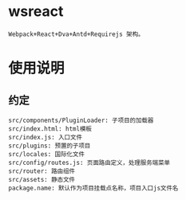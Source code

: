 # wsreact
    Webpack+React+Dva+Antd+Requirejs 架构。

# 使用说明
## 约定
    src/components/PluginLoader: 子项目的加载器
    src/index.html: html模板
    src/index.js: 入口文件
    src/plugins: 预置的子项目
    src/locales: 国际化文件
    src/config/routes.js: 页面路由定义，处理服务端菜单
    src/router: 路由组件
    src/assets: 静态文件
    package.name: 默认作为项目挂载点名称，项目入口js文件名
    
    
